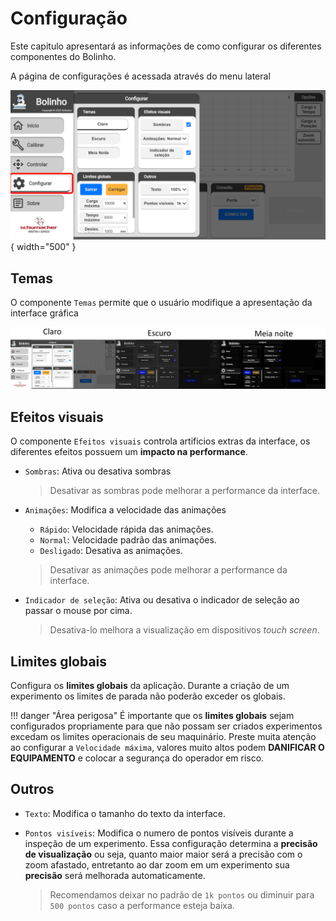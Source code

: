 <!--
 Copyright (C) 2023 Hefestus
 
 This file is part of Bolinho.
 
 Bolinho is free software: you can redistribute it and/or modify
 it under the terms of the GNU General Public License as published by
 the Free Software Foundation, either version 3 of the License, or
 (at your option) any later version.
 
 Bolinho is distributed in the hope that it will be useful,
 but WITHOUT ANY WARRANTY; without even the implied warranty of
 MERCHANTABILITY or FITNESS FOR A PARTICULAR PURPOSE.  See the
 GNU General Public License for more details.
 
 You should have received a copy of the GNU General Public License
 along with Bolinho.  If not, see <http://www.gnu.org/licenses/>.
-->

# Configuração

Este capitulo apresentará as informações de como configurar os diferentes componentes do Bolinho.


A página de configurações é acessada através do menu lateral

![Alt text](image-13.png){ width="500" }

## Temas

O componente `Temas` permite que o usuário modifique a apresentação da interface gráfica

![Alt text](image-14.png)

## Efeitos visuais

O componente `Efeitos visuais` controla artificios extras da interface, os diferentes efeitos possuem um **impacto na performance**.

* `Sombras`: Ativa ou desativa sombras
    
    > Desativar as sombras pode melhorar a performance da interface.

* `Animações`: Modifica a velocidade das animações
    * `Rápido`: Velocidade rápida das animações.
    * `Normal`: Velocidade padrão das animações.
    * `Desligado`: Desativa as animações.
    > Desativar as animações pode melhorar a performance da interface.

* `Indicador de seleção`: Ativa ou desativa o indicador de seleção ao passar o mouse por cima.
    
    > Desativa-lo melhora a visualização em dispositivos *touch screen*.

## Limites globais

Configura os **limites globais** da aplicação. Durante a criação de um experimento os limites de parada não poderão exceder os globais.

!!! danger "Área perigosa"
    É importante que os **limites globais** sejam configurados propriamente para que não possam ser criados experimentos excedam os limites operacionais de seu maquinário.
    Preste muita atenção ao configurar a `Velocidade máxima`, valores muito altos podem **DANIFICAR O EQUIPAMENTO** e colocar a segurança do operador em risco.

## Outros
* `Texto`: Modifica o tamanho do texto da interface.

* `Pontos visíveis`: Modifica o numero de pontos visíveis durante a inspeção de um experimento. Essa configuração determina a **precisão de visualização** ou seja, quanto maior maior será a precisão com o zoom afastado, entretanto ao dar zoom em um experimento sua **precisão** será melhorada automaticamente.

    > Recomendamos deixar no padrão de ``1k pontos`` ou diminuir para ``500 pontos`` caso a performance esteja baixa.